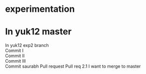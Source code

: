 # experimentation
# In yuk12 master
In yuk12 exp2 branch  
Commit I   
Commit II  
Commit III  
Commit saurabh
Pull request
Pull req 2.1
I want to merge to master  
